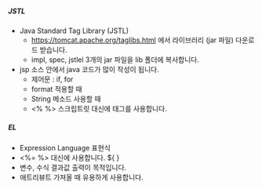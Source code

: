 ##### JSTL
+ Java Standard Tag Library (JSTL)
	+ https://tomcat.apache.org/taglibs.html 에서 라이브러리 (jar 파일) 다운로드 받습니다.
	+ impl, spec, jstlel 3개의 jar 파일을 lib 폴더에 복사합니다.
+ jsp 소스 안에서 java 코드가 많이 작성이 됩니다.
	+ 제어문 : if, for
	+ format 적용할 때
	+ String 메소드 사용할 때
	+ <% %> 스크립트릿 대신에 태그를 사용합니다.
	
##### EL
+ Expression Language 표현식
+ <%= %> 대신에 사용합니다. ${ }
+ 변수, 수식 결과값 출력이 목적입니다.
+ 애트리뷰트 가져올 때 유용하게 사용합니다.